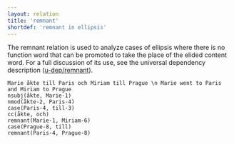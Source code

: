 ```yaml
---
layout: relation
title: 'remnant'
shortdef: 'remnant in ellipsis'
---
```


The remnant relation is used to analyze cases of ellipsis where there is no function word that can be promoted to take the place of the elided content word. For a full discussion of its use, see the universal dependency description ([u-dep/remnant]()).

~~~ sdparse
Marie åkte till Paris och Miriam till Prague \n Marie went to Paris and Miriam to Prague
nsubj(åkte, Marie-1)
nmod(åkte-2, Paris-4)
case(Paris-4, till-3)
cc(åkte, och)
remnant(Marie-1, Miriam-6)
case(Prague-8, till)
remnant(Paris-4, Prague-8)
~~~
<!-- Interlanguage links updated Út zář 29 20:43:27 CEST 2020 -->
